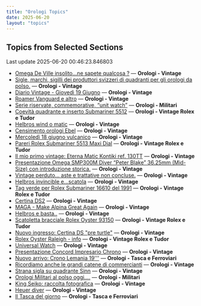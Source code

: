```yaml
---
title: "Orologi Topics"
date: 2025-06-20
layout: "topics"
---
```


## Topics from Selected Sections

Last update 2025-06-20 00:46:23.846803

- [Omega De Ville insolito...ne sapete qualcosa ?](https://orologi.forumfree.it/?t=80724754) — **Orologi - Vintage**
- [Sigle, marchi, sigilli dei produttori svizzeri di quadranti per gli orologi da polso.](https://orologi.forumfree.it/?t=80292478) — **Orologi - Vintage**
- [Diario Vintage - Giovedì 19 Giugno](https://orologi.forumfree.it/?t=80728783) — **Orologi - Vintage**
- [Roamer Vanguard e altro](https://orologi.forumfree.it/?t=80728359) — **Orologi - Vintage**
- [Serie riservate, commemorative, “unit watch”](https://orologi.forumfree.it/?t=70708713) — **Orologi - Militari**
- [Coevità quadrante e inserto Submariner 5512](https://orologi.forumfree.it/?t=80727691) — **Orologi - Vintage Rolex e Tudor**
- [Helbros wind o matic](https://orologi.forumfree.it/?t=80727229) — **Orologi - Vintage**
- [Censimento orologi Ebel](https://orologi.forumfree.it/?t=58592137) — **Orologi - Vintage**
- [Mercoledì 18 giugno vulcanico](https://orologi.forumfree.it/?t=80727646) — **Orologi - Vintage**
- [Pareri Rolex Submariner 5513 Maxi Dial](https://orologi.forumfree.it/?t=80727292) — **Orologi - Vintage Rolex e Tudor**
- [Il mio primo vintage: Eterna Matic Kontiki ref. 130TT](https://orologi.forumfree.it/?t=80716601) — **Orologi - Vintage**
- [Presentazione Omega SMP300M Diver “Peter Blake” 36.25mm (Mid-Size) con introduzione storica.](https://orologi.forumfree.it/?t=80712458) — **Orologi - Vintage**
- [Vintage perduto... aste e trattative non concluse.](https://orologi.forumfree.it/?t=80507966) — **Orologi - Vintage**
- [Helbros invincible e...scatola](https://orologi.forumfree.it/?t=80728354) — **Orologi - Vintage**
- [Tag verde per Rolex Submariner 16610 del 1991](https://orologi.forumfree.it/?t=80729222) — **Orologi - Vintage Rolex e Tudor**
- [Certina DS2](https://orologi.forumfree.it/?t=80728951) — **Orologi - Vintage**
- [MAGA - Make Alpina Great Again](https://orologi.forumfree.it/?t=80665069) — **Orologi - Vintage**
- [Helbros e basta..](https://orologi.forumfree.it/?t=80728393) — **Orologi - Vintage**
- [Scatoletta bracciale Rolex Oyster 93150](https://orologi.forumfree.it/?t=80729268) — **Orologi - Vintage Rolex e Tudor**
- [Nuovo ingresso: Certina DS "pre turtle"](https://orologi.forumfree.it/?t=80717439) — **Orologi - Vintage**
- [Rolex Oyster Raleigh - info](https://orologi.forumfree.it/?t=80723100) — **Orologi - Vintage Rolex e Tudor**
- [Universal Watch](https://orologi.forumfree.it/?t=80729256) — **Orologi - Vintage**
- [Presentazione Concord Impresario Chrono](https://orologi.forumfree.it/?t=80728840) — **Orologi - Vintage**
- [Nuovo arrivo: Crono Lemania 19'''](https://orologi.forumfree.it/?t=80726781) — **Orologi - Tasca e Ferroviari**
- [Ricordiamo anche le grandi catene di commercianti](https://orologi.forumfree.it/?t=80728028) — **Orologi - Vintage**
- [Strana sigla su quadrante Sinn](https://orologi.forumfree.it/?t=80729283) — **Orologi - Vintage**
- [Orologi Militari al polso oggi….](https://orologi.forumfree.it/?t=80440118) — **Orologi - Militari**
- [King Seiko: raccolta fotografica](https://orologi.forumfree.it/?t=78946994) — **Orologi - Vintage**
- [Heuer diver](https://orologi.forumfree.it/?t=80729485) — **Orologi - Vintage**
- [Il Tasca del giorno](https://orologi.forumfree.it/?t=80702163) — **Orologi - Tasca e Ferroviari**
